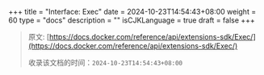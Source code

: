 +++
title = "Interface: Exec"
date = 2024-10-23T14:54:43+08:00
weight = 60
type = "docs"
description = ""
isCJKLanguage = true
draft = false
+++

> 原文: [https://docs.docker.com/reference/api/extensions-sdk/Exec/](https://docs.docker.com/reference/api/extensions-sdk/Exec/)
>
> 收录该文档的时间：`2024-10-23T14:54:43+08:00`

